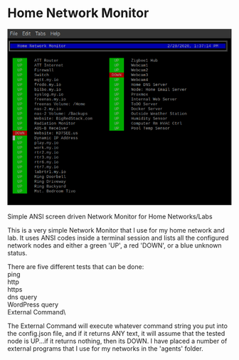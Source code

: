# Home Network Monitor
![Screenshot of HNM](/hnm-screen.png)

Simple ANSI screen driven Network Monitor for Home Networks/Labs

This is a very simple Network Monitor that I use for my home network and lab.  It uses ANSI codes inside a terminal session and lists all the configured network nodes and either a green 'UP', a red 'DOWN', or a blue unknown status.

There are five different tests that can be done:\
  ping\
  http\
  https\
  dns query\
  WordPress query\
  External Command\

The External Command will execute whatever command string you put into the config.json file, and if it returns ANY text, it will assume that the tested node is UP...if it returns nothing, then its DOWN.
I have placed a number of external programs that I use for my networks in the 'agents' folder.

